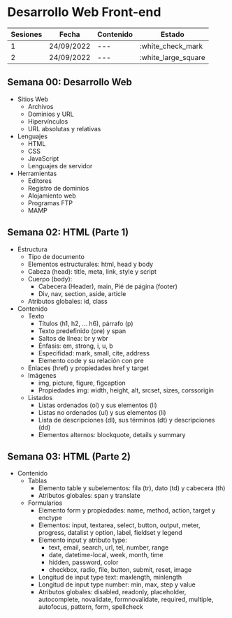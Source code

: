 # Desarrollo Web Front-end

| Sesiones | Fecha      | Contenido | Estado              |
|----------|------------|-----------|---------------------|
| 1        | 24/09/2022 | ---       | :white_check_mark   |
| 2        | 24/09/2022 | ---       | :white_large_square |

## Semana 00: Desarrollo Web

- Sitios Web
  - Archivos
  - Dominios y URL
  - Hipervínculos
  - URL absolutas y relativas
- Lenguajes
  - HTML
  - CSS
  - JavaScript
  - Lenguajes de servidor
- Herramientas
  - Editores
  - Registro de dominios
  - Alojamiento web
  - Programas FTP
  - MAMP

## Semana 02: HTML (Parte 1)

- Estructura
  - Tipo de documento
  - Elementos estructurales: html, head y body
  - Cabeza (head): title, meta, link, style y script
  - Cuerpo (body):
    - Cabecera (Header), main, Pié de página (footer)
    - Div, nav, section, aside, article
  - Atributos globales: id, class
- Contenido
  - Texto
    - Títulos (h1, h2, ... h6), párrafo (p)
    - Texto predefinido (pre) y span
    - Saltos de línea: br y wbr
    - Énfasis: em, strong, i, u, b
    - Especifidad: mark, small, cite, address
    - Elemento code y su relación con pre
  - Enlaces (href) y propiedades href y target
  - Imágenes
    - img, picture, figure, figcaption
    - Propiedades img: width, height, alt, srcset, sizes, corssorigin
  - Listados
    - Listas ordenados (ol) y sus elementos (li)
    - Listas no ordenados (ul) y sus elementos (li)
    - Lista de descripciones (dl), sus términos (dt) y descripciones (dd)
    - Elementos alternos: blockquote, details y summary

## Semana 03: HTML (Parte 2)

- Contenido
  - Tablas
    - Elemento table y subelementos: fila (tr), dato (td) y cabecera (th)
    - Atributos globales: span y translate
  - Formularios
    - Elemento form y propiedades: name, method, action, target y enctype
    - Elementos: input, textarea, select, button, output, meter, progress, datalist y option, label, fieldset y legend
    - Elemento input y atributo type:
      - text, email, search, url, tel, number, range
      - date, datetime-local, week, month, time
      - hidden, password, color
      - checkbox, radio, file, button, submit, reset, image
    - Longitud de input type text: maxlength, minlength
    - Longitud de input type number: min, max, step y value
    - Atributos globales: disabled, readonly, placeholder, autocomplete, novalidate, formnovalidate, required, multiple, autofocus, pattern, form, spellcheck

